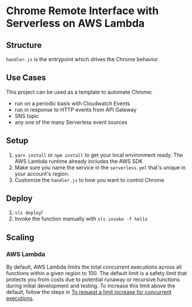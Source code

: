 # Chrome Remote Interface with Serverless on AWS Lambda

## Structure

`handler.js` is the entrypoint which drives the Chrome behavior.

## Use Cases

This project can be used as a template to automate Chrome:
- run on a periodic basis with Cloudwatch Events
- run in response to HTTP events from API Gateway
- SNS topic
- any one of the many Serverless event sources

## Setup

1. `yarn install` or `npm install` to get your local environment ready. The AWS Lambda runtime already includes the AWS SDK
2. Make sure you name the service in the `serverless.yml` that's unique in your account's region.
3. Customize the `handler.js` to how you want to control Chrome

## Deploy

1. `sls deploy`!
2. Invoke the function manually with `sls invoke -f hello`

## Scaling

### AWS Lambda

By default, AWS Lambda limits the total concurrent executions across all functions within a given region to 100. The default limit is a safety limit that protects you from costs due to potential runaway or recursive functions during initial development and testing. To increase this limit above the default, follow the steps in [To request a limit increase for concurrent executions](http://docs.aws.amazon.com/lambda/latest/dg/concurrent-executions.html#increase-concurrent-executions-limit).
